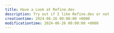 ```yaml
---
title: Have a Look at Refine.dev
description: Try out if I like Refine.dev or not
creationtime: 2024-06-26 00:00:00 +0000
modificationtime: 2024-06-26 00:00:00 +0000
---
```

